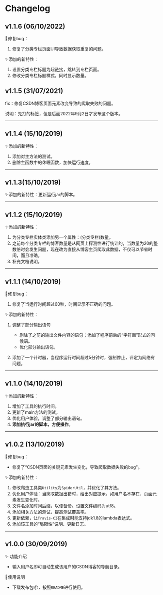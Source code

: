 # Changelog

## v1.1.6 (06/10/2022)

:bug:修复bug：

1. 修复了分类专栏页面UI导致数据获取重复的问题。

:sparkles:添加的新特性：

1. 设置分类专栏标题为超链接，跳转到专栏页面。
2. 修改分类专栏标题样式，同时显示数量。

## v1.1.5 (31/07/2021)
fix：修复CSDN博客页面元素改变导致的爬取失败的问题。

说明：先打的标签，但是后面2022年9月2日才发布这个版本。

---

## v1.1.4 (15/10/2019)
:sparkles:添加的新特性：

1. 添加对主方法的测试。
2. 删除主函数中的休眠函数，加快运行速度。

---

## v1.1.3(15/10/2019)

:sparkles:添加的新特性：更新运行jar的脚本。

---

## v1.1.2 (15/10/2019)

:sparkles:添加的新特性：

1. 为分类专栏实体类添加另一个属性：(分类专栏)数量。
2. 之前每个分类专栏的博客数量是从网页上探测性进行统计的，当数量为20的整数倍时会发生问题，现在改为直接从博客主页爬取此数据，不仅可以节省时间，而且准确。
3. 补充文档说明。

---

## v1.1.1 (14/10/2019)

:bug:修复bug：

1. 修复了当运行时间超过60秒，时间显示不正确的问题。

:sparkles:添加的新特性：

1. 调整了部分输出语句

   - 删除了之前的输出文件内容的语句；添加了程序前后的“字符画”形式的问候语。
   - 优化部分输出语句。

2. 添加了一个计时器，当程序运行时间超过5分钟时，强制停止，评定为网络有问题。

---

## v1.1.0 (14/10/2019)

:sparkles:添加的新特性：

1. 增加了工具的执行时间。
2. 更新了main方法的测试。
3. 优化用户体验，调整了部分输出语句。
4. **添加执行jar的脚本，方便操作**。

---

## v1.0.2 (13/10/2019)

:bug:修复bug：

- 修复了“CSDN页面的关键元素发生变化，导致爬取数据失败的bug"。

:sparkles:添加的新特性：

1. 修改爬虫工具类`Utility`为`SpiderUtil`，并优化了其方法。
2. 优化用户体验：当爬取数据出错时，给出对应提示，如用户名不存在、页面元素发生变化时。
3. 文件名添加时间后缀，以便备份。设置文件编码为utf8。
4. 添加相关方法的测试，提高测试覆盖率。
5. 更新依赖，让`Travis-CI`在集成时能支持jdk1.8的lambda表达式。
6. 添加该工具的“局限性”说明、更新日志。

---

## v1.0.0 (30/09/2019)

✨ 功能介绍
- 输入用户名即可自动生成该用户的CSDN博客的导航目录。

:memo:使用说明
- 下载发布包:package:，按照`README`进行使用。
